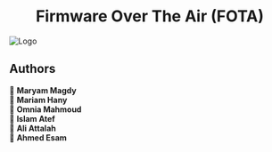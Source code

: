 <h1 align="center">Firmware Over The Air (FOTA) </h1>

  
![Logo](https://tse3.mm.bing.net/th?id=OIP.uBQMS2jcKxsY90YHWANlMgAAAA&pid=Api&P=0&h=220)


## Authors  
👤 **Maryam Magdy**  
👤 **Mariam Hany**  
👤 **Omnia Mahmoud**  
👤 **Islam Atef**  
👤 **Ali Attalah**  
👤 **Ahmed Esam**   


